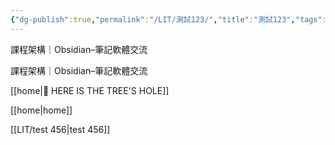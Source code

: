 ```yaml
---
{"dg-publish":true,"permalink":"/LIT/測試123/","title":"測試123","tags":["🎯學習歷程檔案","⚙️測試中"],"noteIcon":"3","created":"2025-06-18T13:37:29.064+08:00","updated":"2025-06-18T13:56:52.474+08:00"}
---
```



課程架構｜Obsidian–筆記軟體交流


課程架構｜Obsidian–筆記軟體交流

[[home\|🌲 HERE IS THE TREE'S HOLE]]


[[home\|home]]




[[LIT/test 456\|test 456]]